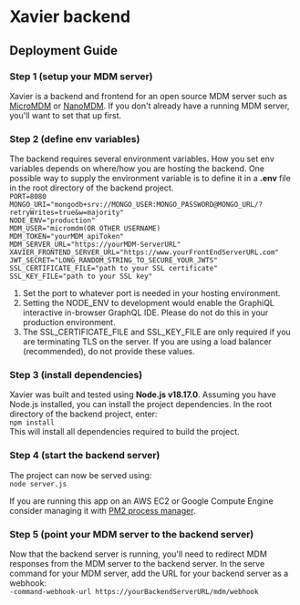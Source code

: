 # Xavier backend

## Deployment Guide

### Step 1 (setup your MDM server)
Xavier is a backend and frontend for an open source MDM server such as [MicroMDM](https://micromdm.io) or [NanoMDM](https://github.com/micromdm/nanomdm). If you don't already have a running MDM server, you'll want to set that up first.

### Step 2 (define env variables)
The backend requires several environment variables. How you set env variables depends on where/how you are hosting the backend. One possible way to supply the environment variable is to define it in a **.env** file in the root directory of the backend project.\
`PORT=8080`\
`MONGO_URI="mongodb+srv://MONGO_USER:MONGO_PASSWORD@MONGO_URL/?retryWrites=true&w=majority"`\
`NODE_ENV="production"`\
`MDM_USER="micromdm(OR OTHER USERNAME)`\
`MDM_TOKEN="yourMDM_apiToken"`\
`MDM_SERVER_URL="https://yourMDM-ServerURL"`\
`XAVIER_FRONTEND_SERVER_URL="https://www.yourFrontEndServerURL.com"`\
`JWT_SECRET="LONG_RANDOM_STRING_TO_SECURE_YOUR_JWTS"`\
`SSL_CERTIFICATE_FILE="path to your SSL certificate"`\
`SSL_KEY_FILE="path to your SSL key"`

1. Set the port to whatever port is needed in your hosting environment.
2. Setting the NODE_ENV to development would enable the GraphiQL interactive in-browser GraphQL IDE. Please do not do this in your production environment.
3. The SSL_CERTIFICATE_FILE and SSL_KEY_FILE are only required if you are terminating TLS on the server. If you are using a load balancer (recommended), do not provide these values.

### Step 3 (install dependencies)
Xavier was built and tested using **Node.js v18.17.0**. Assuming you have Node.js installed, you can install the project dependencies. In the root directory of the backend project, enter:\
`npm install` \
This will install all dependencies required to build the project.

### Step 4 (start the backend server)
The project can now be served using:\
`node server.js`

If you are running this app on an AWS EC2 or Google Compute Engine consider managing it with [PM2 process manager](https://pm2.keymetrics.io).

### Step 5 (point your MDM server to the backend server)
Now that the backend server is running, you'll need to redirect MDM responses from the MDM server to the backend server. In the serve command for your MDM server, add the URL for your backend server as a webhook:\
`-command-webhook-url https://yourBackendServerURL/mdm/webhook
`
